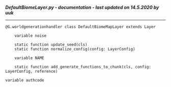 ***DefaultBiomeLayer.py - documentation - last updated on 14.5.2020 by uuk***
___

    @G.worldgenerationhandler class DefaultBiomeMapLayer extends Layer

        variable noise

        static function update_seed(cls)
        static function normalize_config(config: LayerConfig)

        variable NAME

        static function add_generate_functions_to_chunk(cls, config: LayerConfig, reference)

    variable authcode
